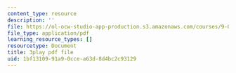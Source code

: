 ```yaml
---
content_type: resource
description: ''
file: https://ol-ocw-studio-app-production.s3.amazonaws.com/courses/9-00sc-introduction-to-psychology-fall-2011/1bf1310991a90ccea63d8d4bc2c93129_qZdm4mpQA_8.pdf
file_type: application/pdf
learning_resource_types: []
resourcetype: Document
title: 3play pdf file
uid: 1bf13109-91a9-0cce-a63d-8d4bc2c93129
---
```


